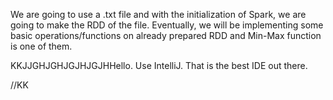 We are going to use a .txt file and with the initialization of Spark, we are going to make the RDD of the file. Eventually, we will be implementing some basic operations/functions on already prepared RDD and Min-Max function is one of them.


KKJJGHJGHJGJHJGJHHello. Use IntelliJ. That is the best IDE out there.

//KK

